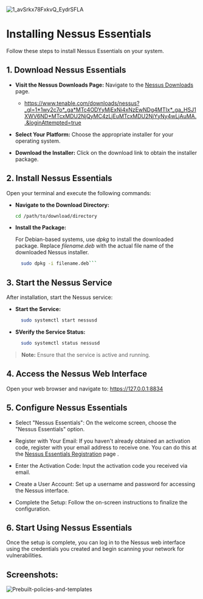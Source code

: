 ![1_avSrkx78FxkvQ_EydrSFLA](https://github.com/user-attachments/assets/a44968f1-309d-46d8-8e01-7167f6db6ffd)

# Installing Nessus Essentials

Follow these steps to install Nessus Essentials on your system.

## 1. Download Nessus Essentials

- **Visit the Nessus Downloads Page:** Navigate to the [Nessus Downloads](https://www.tenable.com/downloads/nessus) page.
  - https://www.tenable.com/downloads/nessus?_gl=1*1wy2c7o*_ga*MTc4ODYyMjExNi4xNzEwNDg4MTIx*_ga_HSJ1XWV6ND*MTcxMDU2NjQyMC4zLjEuMTcxMDU2NjYyNy4wLjAuMA..&loginAttempted=true

- **Select Your Platform:** Choose the appropriate installer for your operating system.

- **Download the Installer:** Click on the download link to obtain the installer package.

## 2. Install Nessus Essentials

Open your terminal and execute the following commands:

  - **Navigate to the Download Directory:**

    ```bash
    cd /path/to/download/directory

- **Install the Package:**

    For Debian-based systems, use *dpkg* to install the downloaded package. Replace *filename.deb* with the actual file name of the downloaded Nessus installer.
    ```bash
      sudo dpkg -i filename.deb```

## 3. Start the Nessus Service

After installation, start the Nessus service:

- **Start the Service:**
  ```bash
    sudo systemctl start nessusd

- **SVerify the Service Status:**
  ```bash
    sudo systemctl status nessusd

> **Note:** Ensure that the service is active and running.

## 4. Access the Nessus Web Interface
Open your web browser and navigate to: 
https://127.0.0.1:8834

## 5. Configure Nessus Essentials

- Select "Nessus Essentials": On the welcome screen, choose the "Nessus Essentials" option.

- Register with Your Email: If you haven't already obtained an activation code, register with your email address to receive one. You can do this at the [Nessus Essentials Registration](https://www.tenable.com/products/nessus/nessus-essentials) page .

- Enter the Activation Code: Input the activation code you received via email.

- Create a User Account: Set up a username and password for accessing the Nessus interface.

- Complete the Setup: Follow the on-screen instructions to finalize the configuration.

## 6. Start Using Nessus Essentials
  Once the setup is complete, you can log in to the Nessus web interface using the credentials you created and begin scanning your network for vulnerabilities.






## Screenshots:
![Prebuilt-policies-and-templates](https://github.com/user-attachments/assets/3e9911c2-cfe2-43da-ad11-0073c485f68c)
